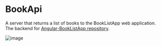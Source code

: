 # BookApi
A server that returns a list of books to the BookListApp web application.\
The backend for [Angular-BookListApp repository](https://github.com/danielvaz46/Angular.js-BookListApp).

![image](https://github.com/user-attachments/assets/fedab09a-4722-48c3-8359-c5663db50b67)

